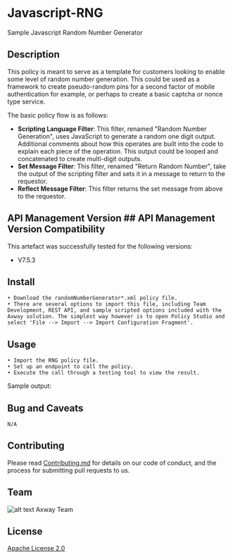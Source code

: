 # Javascript-RNG
Sample Javascript Random Number Generator

## Description

This policy is meant to serve as a template for customers looking to enable some level of random number generation. This could be used as a framework to create pseudo-random pins for a second factor of mobile authentication for example, or perhaps to create a basic captcha or nonce type service.

The basic policy flow is as follows:

- **Scripting Language Filter**: This filter, renamed "Random Number Generation", uses JavaScript to generate a random one digit output. Additional comments about how this operates are built into the code to explain each piece of the operation. This output could be looped and concatenated to create multi-digit outputs.
- **Set Message Filter**: This filter, renamed "Return Random Number", take the output of the scripting filter and sets it in a message to return to the requestor.
- **Reflect Message Filter**: This filter returns the set message from above to the requestor.


## API Management Version ## API Management Version Compatibility
This artefact was successfully tested for the following versions:
- V7.5.3


## Install

```
• Download the randomNumberGenerator*.xml policy file.
• There are several options to import this file, including Team Development, REST API, and sample scripted options included with the Axway solution. The simplest way however is to open Policy Studio and select 'File --> Import --> Import Configuration Fragment'.
```

## Usage

```
• Import the RNG policy file.
• Set up an endpoint to call the policy.
• Execute the call through a testing tool to view the result.
```

Sample output:


## Bug and Caveats

```
N/A
```

## Contributing

Please read [Contributing.md](https://github.com/Axway-API-Management/Common/blob/master/Contributing.md) for details on our code of conduct, and the process for submitting pull requests to us.


## Team

![alt text][Axwaylogo] Axway Team

[Axwaylogo]: https://github.com/Axway-API-Management/Common/blob/master/img/AxwayLogoSmall.png  "Axway logo"


## License
[Apache License 2.0](/LICENSE)
